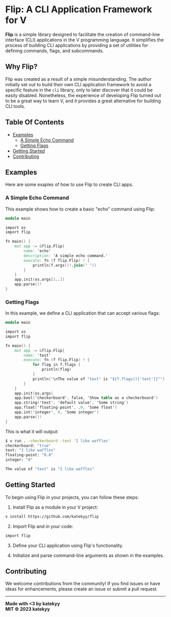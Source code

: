# Flip: A CLI Application Framework for V

**Flip** is a simple library designed to facilitate the creation of command-line interface (CLI) applications in the V programming language. It simplifies the process of building CLI applications by providing a set of utilities for defining commands, flags, and subcommands.

## Why Flip?

Flip was created as a result of a simple misunderstanding. The author initially set out to build their own CLI application framework to avoid a specific feature in the `cli` library, only to later discover that it could be easily disabled. Nonetheless, the experience of developing Flip turned out to be a great way to learn V, and it provides a great alternative for building CLI tools.

## Table Of Contents

- [Examples](#examples)
	- [A Simple Echo Command](#a-simple-echo-command)
	- [Getting Flags](#getting-flags)
- [Getting Started](#getting-started)
- [Contributing](#contributing)

## Examples

Here are some exaples of how to use Flip to create CLI apps.

### A Simple Echo Command

This example shows how to create a basic "echo" command using Flip:

```v
module main

import os
import flip

fn main() {
	mut app := &flip.Flip{
		name: 'echo'
		description: 'A simple echo command.'
		execute: fn (f flip.Flip) ! {
			println(f.args()!.join(' '))
		}
	}
	app.init(os.args[1..])
	app.parse()!
}
```

### Getting Flags

In this example, we define a CLI application that can accept various flags:

```v
module main

import os
import flip

fn main() {
	mut app := &flip.Flip{
		name: 'test'
		execute: fn (f flip.Flip) ! {
			for flag in f.flags {
                println(flag)
            }
			println('\nThe value of "text" is "${f.flags()['text']}"')
		}
	}
	app.init(os.args)
    app.bool('checkerboard', false, 'Show table as a checkerboard')
    app.string('text', 'default value', 'Some string')
    app.float('floating-point', .0, 'Some float')
    app.int('integer', 0, 'Some integer')
	app.parse()!
}
```

This is what it will output:

```bash
$ v run . -checkerboard -text 'I like waffles'
checkerboard: "true"
text: "I like waffles"
floating-point: "0.0"
integer: "0"

The value of "text" is "I like waffles"
```

## Getting Started

To begin using Flip in your projects, you can follow these steps:

1. Install Flip as a module in your V project:
```bash
v install https://github.com/katekyy/flip
```

2. Import Flip and in your code:
```v
import flip
```

3. Define your CLI application using Flip's functionality.

4. Initialize and parse command-line arguments as shown in the examples.

## Contributing

We welcome contributions from the community! If you find issues or have ideas for enhancements, please create an issue or submit a pull request.

---

**Made with <3 by katekyy**</br>
**MIT © 2023 katekyy**

